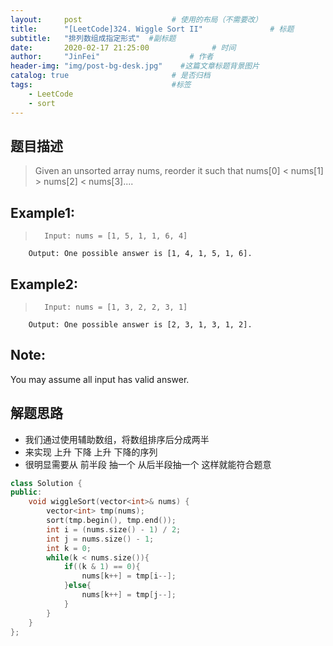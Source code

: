 ```yaml
---
layout:     post                    # 使用的布局（不需要改） 
title:      "[LeetCode]324. Wiggle Sort II"               # 标题  
subtitle:   "排列数组成指定形式"  #副标题 
date:       2020-02-17 21:25:00              # 时间 
author:     "JinFei"                    # 作者 
header-img: "img/post-bg-desk.jpg"    #这篇文章标题背景图片 
catalog: true                       # 是否归档 
tags:                               #标签     
    - LeetCode 
    - sort
---
```


## 题目描述
> Given an unsorted array nums, reorder it such that nums[0] < nums[1] > nums[2] < nums[3]....

## Example1:
 
>       Input: nums = [1, 5, 1, 1, 6, 4]
        Output: One possible answer is [1, 4, 1, 5, 1, 6].


## Example2:
 
>       Input: nums = [1, 3, 2, 2, 3, 1]
        Output: One possible answer is [2, 3, 1, 3, 1, 2].

## Note:
You may assume all input has valid answer.

## 解题思路
- 我们通过使用辅助数组，将数组排序后分成两半
- 来实现 上升 下降 上升 下降的序列
- 很明显需要从 前半段 抽一个 从后半段抽一个 这样就能符合题意

```C++
class Solution {
public:
    void wiggleSort(vector<int>& nums) {
        vector<int> tmp(nums);
        sort(tmp.begin(), tmp.end());
        int i = (nums.size() - 1) / 2;
        int j = nums.size() - 1;
        int k = 0; 
        while(k < nums.size()){
            if((k & 1) == 0){
                nums[k++] = tmp[i--];
            }else{
                nums[k++] = tmp[j--];
            }
        }
    }
};
```
